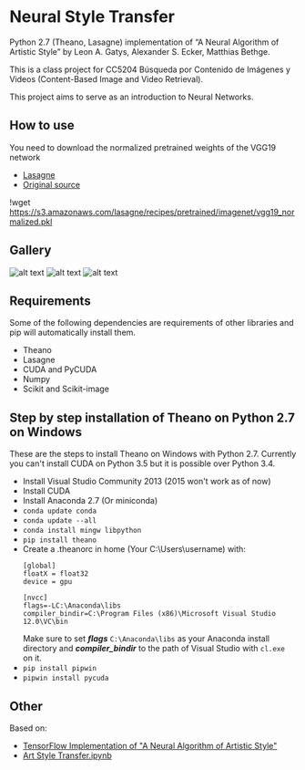 # Neural Style Transfer

Python 2.7 (Theano, Lasagne) implementation of “A Neural Algorithm of Artistic Style” by Leon A. Gatys, Alexander S. Ecker, Matthias Bethge.

This is a class project for CC5204 Búsqueda por Contenido de Imágenes y Videos (Content-Based Image and Video Retrieval).

This project aims to serve as an introduction to Neural Networks.

## How to use

You need to download the normalized pretrained weights of the VGG19 network
* [Lasagne](https://s3.amazonaws.com/lasagne/recipes/pretrained/imagenet/vgg19_normalized.pkl)
* [Original source](https://bethgelab.org/deepneuralart/)

!wget https://s3.amazonaws.com/lasagne/recipes/pretrained/imagenet/vgg19_normalized.pkl

## Gallery

![alt text](https://raw.githubusercontent.com/segonzal/StyleTransfer/master/docs/95fd3ae2-c5fe-4b1a-bd10-28cd902911ce.jpg=128x "Tuebingen/Starry Night")
![alt text](https://raw.githubusercontent.com/segonzal/StyleTransfer/master/docs/c4447ae5-debc-4922-bf9a-29934cf9bfb9.jpg=128x "Tuebingen/Seurat")
![alt text](https://raw.githubusercontent.com/segonzal/StyleTransfer/master/docs/c6385fff-bcc7-4a06-a0b7-c343e9025941.jpg=128x "Tuebingen/Mondrian")

## Requirements

Some of the following dependencies are requirements of other libraries and pip will automatically install them.

* Theano
* Lasagne
* CUDA and PyCUDA
* Numpy
* Scikit and Scikit-image

## Step by step installation of Theano on Python 2.7 on Windows

These are the steps to install Theano on Windows with Python 2.7. Currently you can't install CUDA on Python 3.5 but it is possible over Python 3.4.

* Install Visual Studio Community 2013 (2015 won't work as of now)
* Install CUDA
* Install Anaconda 2.7 (Or miniconda)
* `conda update conda`
* `conda update --all`
* `conda install mingw libpython`
* `pip install theano`
* Create a .theanorc in home (Your C:\Users\username) with:
	```
	[global]
	floatX = float32
	device = gpu

	[nvcc]
	flags=-LC:\Anaconda\libs
	compiler_bindir=C:\Program Files (x86)\Microsoft Visual Studio 12.0\VC\bin
	```
	Make sure to set ***flags*** `C:\Anaconda\libs` as your Anaconda install directory and ***compiler_bindir*** to the path of Visual Studio with `cl.exe` on it.
* `pip install pipwin`
* `pipwin install pycuda`

## Other

Based on:

* [TensorFlow Implementation of "A Neural Algorithm of Artistic Style"](http://www.chioka.in/tensorflow-implementation-neural-algorithm-of-artistic-style#)
* [Art Style Transfer.ipynb](https://github.com/Lasagne/Recipes/blob/master/examples/styletransfer/Art%20Style%20Transfer.ipynb)